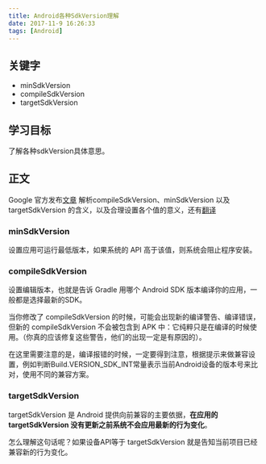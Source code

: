 ```yaml
---
title: Android各种SdkVersion理解
date: 2017-11-9 16:26:33
tags: [Android]
---
```



## 关键字
* minSdkVersion
* compileSdkVersion
* targetSdkVersion

## 学习目标
了解各种sdkVersion具体意思。
## 正文
Google 官方发布[文章](https://medium.com/google-developers/picking-your-compilesdkversion-minsdkversion-targetsdkversion-a098a0341ebd#.egywqatjg) 解析compileSdkVersion、minSdkVersion 以及 targetSdkVersion 的含义，以及合理设置各个值的意义，还有[翻译](https://chinagdg.org/2016/01/picking-your-compilesdkversion-minsdkversion-targetsdkversion/)
### minSdkVersion
设置应用可运行最低版本，如果系统的 API 高于该值，则系统会阻止程序安装。
### compileSdkVersion
设置编辑版本，也就是告诉 Gradle 用哪个 Android SDK 版本编译你的应用，一般都是选择最新的SDK。

当你修改了 compileSdkVersion 的时候，可能会出现新的编译警告、编译错误，但新的 compileSdkVersion 不会被包含到 APK 中：它纯粹只是在编译的时候使用。（你真的应该修复这些警告，他们的出现一定是有原因的）。

在这里需要注意的是，编译报错的时候，一定要得到注意，根据提示来做兼容设置，例如判断Build.VERSION_SDK_INT常量表示当前Android设备的版本号来比对，使用不同的兼容方案。
### targetSdkVersion
targetSdkVersion 是 Android 提供向前兼容的主要依据，**在应用的 targetSdkVersion 没有更新之前系统不会应用最新的行为变化**。

怎么理解这句话呢？如果设备API等于 targetSdkVersion 就是告知当前项目已经兼容新的行为变化。
